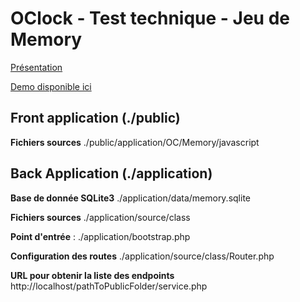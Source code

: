 # OClock - Test technique - Jeu de Memory

[Présentation](http://memory.jlb.ninja/service.php?/about)

[Demo disponible ici](http://memory.jlb.ninja/)



## Front application (./public)

**Fichiers sources** ./public/application/OC/Memory/javascript

## Back Application (./application)


**Base de donnée SQLite3** ./application/data/memory.sqlite

**Fichiers sources** ./application/source/class

**Point d'entrée** : ./application/bootstrap.php

**Configuration des routes** ./application/source/class/Router.php

**URL pour obtenir la liste des endpoints** http://localhost/pathToPublicFolder/service.php



